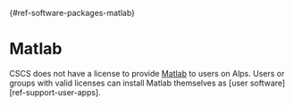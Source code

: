 [](){#ref-software-packages-matlab}
# Matlab

CSCS does not have a license to provide [Matlab](https://www.mathworks.com/products/matlab.html) to users on Alps.
Users or groups with valid licenses can install Matlab themselves as [user software][ref-support-user-apps].
